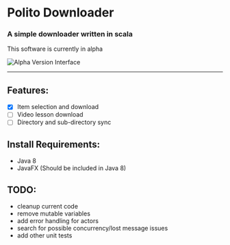 # Polito Downloader

### A simple downloader written in scala

This software is currently in alpha  


![Alpha Version Interface](https://lh4.googleusercontent.com/-PnQmAonk26w/U-QxoAUS6TI/AAAAAAAAAvo/nnTy-jnuNDc/w822-h503-no/polito-downloader-alpha.png)


---

## Features:

- [x] Item selection and download
- [ ] Video lesson download
- [ ] Directory and sub-directory sync

## Install Requirements:

* Java 8
* JavaFX (Should be included in Java 8)

## TODO:

* cleanup current code
* remove mutable variables
* add error handling for actors
* search for possible concurrency/lost message  issues
* add other unit tests



